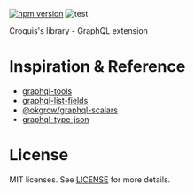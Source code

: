[![npm version](https://badge.fury.io/js/%40croquiscom%2Fcrary-graphql.svg)](https://badge.fury.io/js/%40croquiscom%2Fcrary-graphql)
![test](https://github.com/croquiscom/crary-node/workflows/test/badge.svg)

Croquis's library - GraphQL extension

# Inspiration & Reference

- [graphql-tools](https://github.com/ardatan/graphql-tools)
- [graphql-list-fields](https://github.com/jakepusateri/graphql-list-fields)
- [@okgrow/graphql-scalars](https://github.com/okgrow/graphql-scalars)
- [graphql-type-json](https://github.com/taion/graphql-type-json)

# License

MIT licenses. See [LICENSE](https://github.com/croquiscom/graphql-scalar-types/blob/master/LICENSE) for more details.
